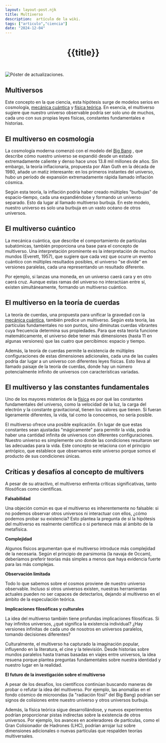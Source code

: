 ```yaml
---
layout: layout-post.njk
title: Multiverso
description:  artículo de la wiki.
tags: ["articulo","ciencia"]
date: "2024-12-04"
---
```


# <p style="text-align: center;">**{{title}}**</p>

</br>
<div class="clearfix">
  <img src="/images/20407.jpg" class="col-md-6 float-md-end mb-3 ms-md-3" alt="Póster de actualizaciones.">

## Multiversos


Este concepto en la que ciencia, esta hipótesis surge de modelos serios en cosmología, <a href="/Fisica-Quantica">mecánica cuántica</a> y <a href="/Fisica-Clasica">física teórica</a>. En esencia, el multiverso sugiere que nuestro universo observable podría ser solo uno de muchos, cada uno con sus propias leyes físicas, constantes fundamentales e historias.

## El multiverso en cosmología

La cosmología moderna comenzó con el modelo del <a href="/Inicio de todo">Big Bang</a> , que describe cómo nuestro universo se expandió desde un estado extremadamente caliente y denso hace unos 13.8 mil millones de años. Sin embargo, la teoría inflacionaria, propuesta por Alan Guth en la década de 1980, añade un matiz interesante: en los primeros instantes del universo, hubo un período de expansión extremadamente rápida llamado inflación cósmica.

Según esta teoría, la inflación podría haber creado múltiples "burbujas" de espacio-tiempo, cada una expandiéndose y formando un universo separado. Esto da lugar al llamado multiverso burbuja. En este modelo, nuestro universo es solo una burbuja en un vasto océano de otros universos.

## El multiverso cuántico 

La mecánica cuántica, que describe el comportamiento de partículas subatómicas, también proporciona una base para el concepto de multiverso. Una interpretación prominente es la interpretación de muchos mundos (Everett, 1957), que sugiere que cada vez que ocurre un evento cuántico con múltiples resultados posibles, el universo "se divide" en versiones paralelas, cada una representando un resultado diferente.

Por ejemplo, si lanzas una moneda, en un universo caerá cara y en otro caerá cruz. Aunque estas ramas del universo no interactúan entre sí, existen simultáneamente, formando un multiverso cuántico.

## El multiverso en la teoría de cuerdas

La teoría de cuerdas, una propuesta para unificar la gravedad con la <a href="/Fisica-Quantica">mecánica cuántica</a>, también predice un multiverso. Según esta teoría, las partículas fundamentales no son puntos, sino diminutas cuerdas vibrantes cuya frecuencia determina sus propiedades. Para que esta teoría funcione matemáticamente, el universo debe tener más dimensiones (hasta 11 en algunas versiones) que las cuatro que percibimos: espacio y tiempo.

Además, la teoría de cuerdas permite la existencia de múltiples configuraciones de estas dimensiones adicionales, cada una de las cuales podría dar lugar a un universo con diferentes leyes físicas. Esto lleva al llamado paisaje de la teoría de cuerdas, donde hay un número potencialmente infinito de universos con características variadas.

## El multiverso y las constantes fundamentales

Uno de los mayores misterios de la <a href="/Fisica-Clasica">física</a> es por qué las constantes fundamentales del universo, como la velocidad de la luz, la carga del electrón y la constante gravitacional, tienen los valores que tienen. Si fueran ligeramente diferentes, la vida, tal como la conocemos, no sería posible.

El multiverso ofrece una posible explicación. En lugar de que estas constantes sean ajustadas "mágicamente" para permitir la vida, podría haber una cantidad infinita de universos con diferentes configuraciones. Nuestro universo es simplemente uno donde las condiciones resultaron ser las adecuadas para la vida. Este concepto se relaciona con el principio antrópico, que establece que observamos este universo porque somos el producto de sus condiciones únicas.

## Críticas y desafíos al concepto de multivers
A pesar de su atractivo, el multiverso enfrenta críticas significativas, tanto filosóficas como científicas.

**Falsabilidad**

Una objeción común es que el multiverso es inherentemente no falsable: si no podemos observar otros universos ni interactuar con ellos, ¿cómo podemos probar su existencia? Esto plantea la pregunta de si la hipótesis del multiverso es realmente científica o si pertenece más al ámbito de la metafísica.

**Complejidad**

Algunos físicos argumentan que el multiverso introduce más complejidad de la necesaria. Según el principio de parsimonia (la navaja de Occam), deberíamos preferir teorías más simples a menos que haya evidencia fuerte para las más complejas.

**Observación limitada**

Todo lo que sabemos sobre el cosmos proviene de nuestro universo observable. Incluso si otros universos existen, nuestras herramientas actuales pueden no ser capaces de detectarlos, dejando al multiverso en el ámbito de la especulación teórica.

**Implicaciones filosóficas y culturales**

La idea del multiverso también tiene profundas implicaciones filosóficas. Si hay infinitos universos, ¿qué significa la existencia individual? ¿Hay versiones infinitas de cada uno de nosotros en universos paralelos, tomando decisiones diferentes?

Culturalmente, el multiverso ha capturado la imaginación popular, influyendo en la literatura, el cine y la televisión. Desde historias sobre mundos paralelos hasta tramas basadas en viajes entre universos, la idea resuena porque plantea preguntas fundamentales sobre nuestra identidad y nuestro lugar en la realidad.

**El futuro de la investigación sobre el multiverso**

A pesar de los desafíos, los científicos continúan buscando maneras de probar o refutar la idea del multiverso. Por ejemplo, las anomalías en el fondo cósmico de microondas (la "radiación fósil" del Big Bang) podrían ser signos de colisiones entre nuestro universo y otros universos burbuja.

Además, la física teórica sigue desarrollándose, y nuevos experimentos podrían proporcionar pistas indirectas sobre la existencia de otros universos. Por ejemplo, los avances en aceleradores de partículas, como el Gran Colisionador de Hadrones (LHC), podrían arrojar luz sobre dimensiones adicionales o nuevas partículas que respalden teorías multiversales.
</div